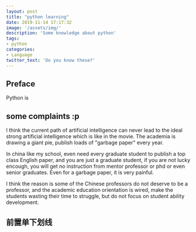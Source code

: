 ```yaml
---
layout: post
title: "python learning"
date: 2019-11-14 17:17:32
image: '/assets/img/'
description: 'Some knowledge about python'
tags:
- python  
categories:
- Language 
twitter_text: 'Do you know these?'
---
```


## Preface

Python is 

## some complaints :p

I think the current path of artificial intelligence can never lead to the ideal strong artificial intelligence which is like in the movie. The academia is drawing a giant pie, publish loads of "garbage paper" every year. 

In china like my school, even need every graduate student to publish a top class English paper, and you are just a graduate student, if you are not lucky encough, you will get no instruction from mentor professor or phd or even senior graduates. Even for a garbage paper, it is very painful.

I think the reason is some of the Chinese professors do not deserve to be a professor, and the academic education orientation is wired, make the students wasting their time to struggle, but do not focus on student ability development.

## 前置单下划线














